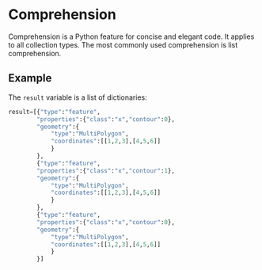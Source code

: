 # Comprehension
Comprehension is a Python feature for concise and elegant code.
It applies to all collection types.
The most commonly used comprehension is list comprehension.

## Example
The `result` variable is a list of dictionaries:
```python
result=[{"type":"feature",
        "properties":{"class":"x","contour":0},
        "geometry":{
            "type":"MultiPolygon",
            "coordinates":[[1,2,3],[4,5,6]]
            }
        },
        {"type":"feature",
        "properties":{"class":"x","contour":1},
        "geometry":{
            "type":"MultiPolygon",
            "coordinates":[[1,2,3],[4,5,6]]
            }
        },
        {"type":"feature",
        "properties":{"class":"x","contour":0},
        "geometry":{
            "type":"MultiPolygon",
            "coordinates":[[1,2,3],[4,5,6]]
            }
        }]
```
